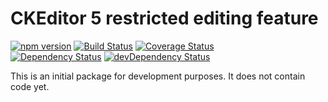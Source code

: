 CKEditor 5 restricted editing feature
===========================

[![npm version](https://badge.fury.io/js/%40ckeditor%2Fckeditor5-restricted-editing.svg)](https://www.npmjs.com/package/@ckeditor/ckeditor5-restricted-editing)
[![Build Status](https://travis-ci.org/ckeditor/ckeditor5-restricted-editing.svg?branch=master)](https://travis-ci.org/ckeditor/ckeditor5-restricted-editing)
[![Coverage Status](https://coveralls.io/repos/github/ckeditor/ckeditor5-restricted-editing/badge.svg?branch=master)](https://coveralls.io/github/ckeditor/ckeditor5-restricted-editing?branch=master)
<br>
[![Dependency Status](https://david-dm.org/ckeditor/ckeditor5-restricted-editing/status.svg)](https://david-dm.org/ckeditor/ckeditor5-restricted-editing)
[![devDependency Status](https://david-dm.org/ckeditor/ckeditor5-restricted-editing/dev-status.svg)](https://david-dm.org/ckeditor/ckeditor5-restricted-editing?type=dev)

This is an initial package for development purposes. It does not contain code yet.